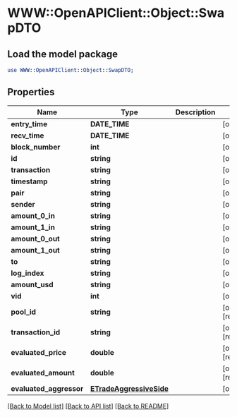 # WWW::OpenAPIClient::Object::SwapDTO

## Load the model package
```perl
use WWW::OpenAPIClient::Object::SwapDTO;
```

## Properties
Name | Type | Description | Notes
------------ | ------------- | ------------- | -------------
**entry_time** | **DATE_TIME** |  | [optional] 
**recv_time** | **DATE_TIME** |  | [optional] 
**block_number** | **int** |  | [optional] 
**id** | **string** |  | [optional] 
**transaction** | **string** |  | [optional] 
**timestamp** | **string** |  | [optional] 
**pair** | **string** |  | [optional] 
**sender** | **string** |  | [optional] 
**amount_0_in** | **string** |  | [optional] 
**amount_1_in** | **string** |  | [optional] 
**amount_0_out** | **string** |  | [optional] 
**amount_1_out** | **string** |  | [optional] 
**to** | **string** |  | [optional] 
**log_index** | **string** |  | [optional] 
**amount_usd** | **string** |  | [optional] 
**vid** | **int** |  | [optional] 
**pool_id** | **string** |  | [optional] [readonly] 
**transaction_id** | **string** |  | [optional] [readonly] 
**evaluated_price** | **double** |  | [optional] [readonly] 
**evaluated_amount** | **double** |  | [optional] [readonly] 
**evaluated_aggressor** | [**ETradeAggressiveSide**](ETradeAggressiveSide.md) |  | [optional] 

[[Back to Model list]](../README.md#documentation-for-models) [[Back to API list]](../README.md#documentation-for-api-endpoints) [[Back to README]](../README.md)


